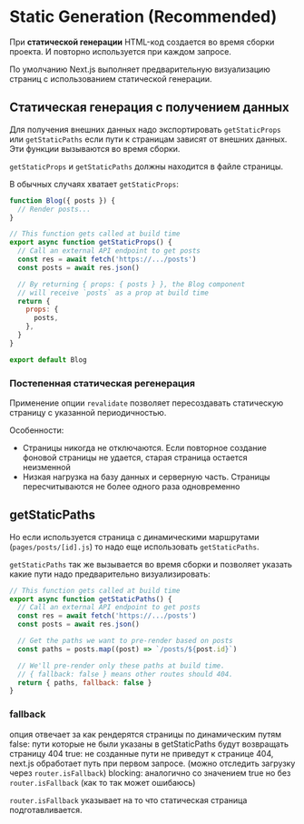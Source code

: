 # Static Generation (Recommended)

При **статической генерации** HTML-код создается во время сборки проекта. И повторно используется при каждом запросе.

По умолчанию Next.js выполняет предварительную визуализацию страниц с использованием статической генерации.

## Статическая генерация с получением данных 

Для получения внешних данных надо экспортировать `getStaticProps` или `getStaticPaths` если пути к страницам зависят от внешних данных. Эти функции вызываются во время сборки.

`getStaticProps` и `getStaticPaths` должны находится в файле страницы.

В обычных случаях хватает `getStaticProps`:

```js
function Blog({ posts }) {
  // Render posts...
}

// This function gets called at build time
export async function getStaticProps() {
  // Call an external API endpoint to get posts
  const res = await fetch('https://.../posts')
  const posts = await res.json()

  // By returning { props: { posts } }, the Blog component
  // will receive `posts` as a prop at build time
  return {
    props: {
      posts,
    },
  }
}

export default Blog
```

### Постепенная статическая регенерация

Применение опции `revalidate` позволяет пересоздавать статическую страницу с указанной периодичностью.

Особенности:

  - Страницы никогда не отключаются. Если повторное создание фоновой страницы не удается, старая страница остается неизменной
  - Низкая нагрузка на базу данных и серверную часть. Страницы пересчитываются не более одного раза одновременно

## getStaticPaths

Но если используется страница с динамическими маршрутами (`pages/posts/[id].js`) то надо еще использовать `getStaticPaths`.

`getStaticPaths` так же вызывается во время сборки и позволяет указать какие пути надо предварительно визуализировать:
```js
// This function gets called at build time
export async function getStaticPaths() {
  // Call an external API endpoint to get posts
  const res = await fetch('https://.../posts')
  const posts = await res.json()

  // Get the paths we want to pre-render based on posts
  const paths = posts.map((post) => `/posts/${post.id}`)

  // We'll pre-render only these paths at build time.
  // { fallback: false } means other routes should 404.
  return { paths, fallback: false }
}
```

### fallback

опция отвечает за как рендерятся страницы по динамическим путям
false: пути которые не были указаны в getStaticPaths будут возвращать страницу 404
true: не созданные пути не приведут к странице 404, next.js обработает путь при первом запросе. (можно отследить загрузку через `router.isFallback`)
blocking: аналогично со значением true но без `router.isFallback` (как то так может ошибаюсь)

`router.isFallback` указывает на то что статическая страница подготавливается.
